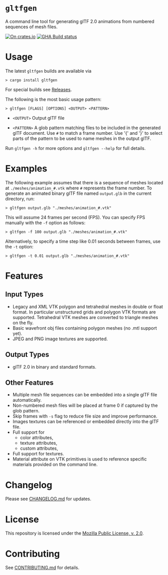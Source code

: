 # `gltfgen`

A command line tool for generating glTF 2.0 animations from numbered sequences of mesh files.

[![On crates.io](https://img.shields.io/crates/v/gltfgen.svg)](https://crates.io/crates/gltfgen)
[![GHA Build status](https://github.com/elrnv/gltfgen/workflows/CI/badge.svg)](https://github.com/elrnv/gltfgen/actions?query=workflow%3ACI)


# Usage

The latest `gltfgen` builds are available via

```
> cargo install gltfgen
```

For special builds see [Releases](https://github.com/elrnv/gltfgen/releases).

The following is the most basic usage pattern:

```
> gltfgen [FLAGS] [OPTIONS] <OUTPUT> <PATTERN>
```

  - `<OUTPUT>`     Output glTF file

  - `<PATTERN>`    A glob pattern matching files to be included in the generated glTF document. Use `#` to match a frame number. Use '{' and '}' to select parts of the pattern to be used to name meshes in the output glTF.

Run `gltfgen -h` for more options and `gltfgen --help` for full details.


# Examples

The following example assumes that there is a sequence of meshes located at
`./meshes/animation_#.vtk` where `#` represents the frame number.
To generate an animated binary glTF file named `output.glb` in the current directory, run:

```
> gltfgen output.glb "./meshes/animation_#.vtk"
```

This will assume 24 frames per second (FPS). You can specify FPS manually with the `-f` option as
follows:

```
> gltfgen -f 100 output.glb "./meshes/animation_#.vtk"
```

Alternatively, to specify a time step like 0.01 seconds between frames, use the `-t` option:

```
> gltfgen -t 0.01 output.glb "./meshes/animation_#.vtk"
```


# Features

## Input Types

 - Legacy and XML VTK polygon and tetrahedral meshes in double or float format.
   In particular unstructured grids and polygon VTK formats are supported.
   Tetrahedral VTK meshes are converted to triangle meshes on the fly.
 - Basic wavefront obj files containing polygon meshes (no .mtl support yet).
 - JPEG and PNG image textures are supported.

## Output Types

 - glTF 2.0 in binary and standard formats.

## Other Features

 - Multiple mesh file sequences can be embedded into a single glTF file
   automatically.
 - Non-numbered mesh files will be placed at frame 0 if captured by the glob
   pattern.
 - Skip frames with `-s` flag to reduce file size and improve performance.
 - Images textures can be referenced or embedded directly into the glTF file.
 - Full support for
    - color attributes,
    - texture attributes,
    - custom attributes,
 - Full support for textures.
 - Material attribute on VTK primitives is used to reference specific materials
   provided on the command line.

# Changelog

Please see [CHANGELOG.md](CHANGELOG.md) for updates.

# License

This repository is licensed under the [Mozilla Public License, v. 2.0](https://mozilla.org/MPL/2.0/).

# Contributing

See [CONTRIBUTING.md](CONTRIBUTING.md) for details.
